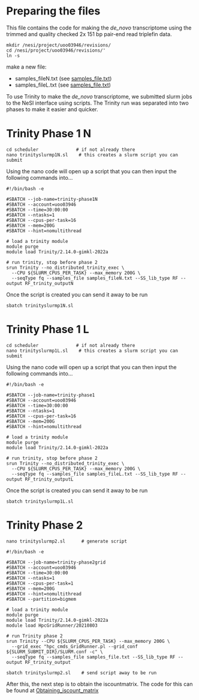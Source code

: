 # Preparing the files

This file contains the code for making the _de_novo_ transcriptome using the trimmed and quality checked 2x 151 bp pair-end read triplefin data.

```
mkdir /nesi/project/uoo03946/revisions/
cd /nesi/project/uoo03946/revisions/'
ln -s 

```

make a new file:
- samples_fileN.txt (see [samples_file.txt](https://github.com/breanariordan/triplefinRNA/blob/main/samples_fileN.txt))
- samples_fileL.txt (see [samples_file.txt](https://github.com/breanariordan/triplefinRNA/blob/main/samples_fileL.txt))

To use Trinity to make the _de_novo_ transcriptome, we submitted slurm jobs to the NeSI interface using scripts. The Trinity run was separated into two phases to make it easier and quicker.

# Trinity Phase 1 N

```
cd scheduler              # if not already there
nano trinityslurmp1N.sl    # this creates a slurm script you can submit
```
Using the nano code will open up a script that you can then input the following commands into...

```
#!/bin/bash -e

#SBATCH --job-name=trinity-phase1N
#SBATCH --account=uoo03946
#SBATCH --time=30:00:00
#SBATCH --ntasks=1
#SBATCH --cpus-per-task=16
#SBATCH --mem=200G
#SBATCH --hint=nomultithread

# load a trinity module
module purge
module load Trinity/2.14.0-gimkl-2022a

# run trinity, stop before phase 2
srun Trinity --no_distributed_trinity_exec \
  --CPU ${SLURM_CPUS_PER_TASK} --max_memory 200G \
  --seqType fq --samples_file samples_fileN.txt --SS_lib_type RF --output RF_trinity_outputN
```

Once the script is created you can send it away to be run
```
sbatch trinityslurmp1N.sl
```

# Trinity Phase 1 L

```
cd scheduler              # if not already there
nano trinityslurmp1L.sl    # this creates a slurm script you can submit
```
Using the nano code will open up a script that you can then input the following commands into...

```
#!/bin/bash -e

#SBATCH --job-name=trinity-phase1
#SBATCH --account=uoo03946
#SBATCH --time=30:00:00
#SBATCH --ntasks=1
#SBATCH --cpus-per-task=16
#SBATCH --mem=200G
#SBATCH --hint=nomultithread

# load a trinity module
module purge
module load Trinity/2.14.0-gimkl-2022a

# run trinity, stop before phase 2
srun Trinity --no_distributed_trinity_exec \
  --CPU ${SLURM_CPUS_PER_TASK} --max_memory 200G \
  --seqType fq --samples_file samples_fileL.txt --SS_lib_type RF --output RF_trinity_outputL
```

Once the script is created you can send it away to be run
```
sbatch trinityslurmp1L.sl
```

# Trinity Phase 2

```
nano trinityslurmp2.sl      # generate script
```

```
#!/bin/bash -e

#SBATCH --job-name=trinity-phase2grid
#SBATCH --account=uoo03946
#SBATCH --time=30:00:00
#SBATCH --ntasks=1
#SBATCH --cpus-per-task=1
#SBATCH --mem=200G
#SBATCH --hint=nomultithread
#SBATCH --partition=bigmem

# load a trinity module
module purge
module load Trinity/2.14.0-gimkl-2022a
module load HpcGridRunner/20210803

# run Trinity phase 2
srun Trinity --CPU ${SLURM_CPUS_PER_TASK} --max_memory 200G \
  --grid_exec "hpc_cmds_GridRunner.pl --grid_conf ${SLURM_SUBMIT_DIR}/SLURM.conf -c" \
  --seqType fq --samples_file samples_file.txt --SS_lib_type RF --output RF_trinity_output
```

```
sbatch trinityslurmp2.sl    # send script away to be run
```

After this, the next step is to obtain the iscountmatrix. The code for this can be found at [Obtaining_iscount_matrix](https://github.com/breanariordan/triplefinRNA/blob/main/Obtaining_iscount_matrix.md)
